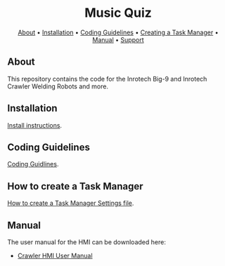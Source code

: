 <h1 align="center">Music Quiz</h4>
      
<p align="center">
  <a href="#about">About</a> •
  <a href="#installation">Installation</a> •
  <a href="#coding-guidelines">Coding Guidelines</a> •
  <a href="#how-to-create-a-task-manager">Creating a Task Manager</a> •
  <a href="#manual">Manual</a> •
  <a href="#support">Support</a>
</p>

## About 

This repository contains the code for the Inrotech Big-9 and Inrotech Crawler Welding Robots and more.

## Installation 

[Install instructions](documentation/INSTALL.md).

## Coding Guidelines 
[Coding Guidlines](documentation/CodingGuidlines.md).

## How to create a Task Manager 
[How to create a Task Manager Settings file](documentation/tm_settings.md).

## Manual
The user manual for the HMI can be downloaded here:

 * [Crawler HMI User Manual](https://github.com/Inrotech/InrotechRobotSoftware/raw/master/documentation/Software_Manual_Inrotech-Crawler_en.pdf)